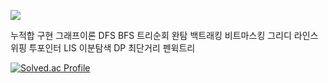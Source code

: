 <a href="https://velog.io/@sungw00ng/posts" target="_blank"><img src="https://img.shields.io/badge/Velog-20C997?style=flat-square&logo=Velog&logoColor=FFFFFF"/></a>


누적합 구현 그래프이론 DFS BFS 트리순회 완탐 백트래킹 비트마스킹 그리디 라인스위핑 투포인터
LIS 이분탐색 DP 최단거리 펜윅트리


[![Solved.ac Profile](http://mazassumnida.wtf/api/v2/generate_badge?boj=showwoonggical)](https://solved.ac/showwoonggical/)
